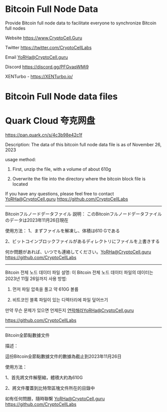 # Bitcoin Full Node Data
Provide Bitcoin full node data to facilitate everyone to synchronize Bitcoin full nodes

Website
https://www.CryptoCell.Guru

Twitter
https://twitter.com/CryptoCellLabs

Email
YoRHa@CryptoCell.guru

Discord
https://discord.gg/PFGvaqWMj9

XENTurbo - https://XENTurbo.io/ 

# Bitcoin Full Node data files

# Quark Cloud 夸克网盘
https://pan.quark.cn/s/4c3b98e42c1f


Description:
The data of this bitcoin full node data file is as of November 26, 2023

usage method:
1. First, unzip the file, with a volume of about 610g

3. Overwrite the file into the directory where the bitcoin block file is located

If you have any questions, please feel free to contact YoRHa@CryptoCell.guru
https://github.com/CryptoCellLabs

-------
Bitcoinフルノードデータファイル
説明：
このBitcoinフルノードデータファイルのデータは2023年11月26日現在

使用方法：
1、まずファイルを解凍し、体積は610 Gである

2、ビットコインブロックファイルがあるディレクトリにファイルを上書きする

何か問題があれば、いつでも連絡してください。YoRHa@CryptoCell.guru
https://github.com/CryptoCellLabs

-------
Bitcoin 전체 노드 데이터 파일
설명:
이 Bitcoin 전체 노드 데이터 파일의 데이터는 2023년 11월 26일까지
사용 방법:
1. 먼저 파일 압축을 풀고 약 610G 볼륨

3. 비트코인 블록 파일이 있는 디렉터리에 파일 덮어쓰기

만약 무슨 문제가 있으면 언제든지 연락해라YoRHa@CryptoCell.guru

https://github.com/CryptoCellLabs

-------

Bitcoin全節點數據文件

描述：

這份Bitcoin全節點數據文件的數據為截止到2023年11月26日


使用方法：

1、首先將文件解壓縮，體積大約為610G

2、將文件覆蓋到比特幣區塊文件所在的目錄中


如有任何問題，隨時聯繫  YoRHa@CryptoCell.guru
https://github.com/CryptoCellLabs
